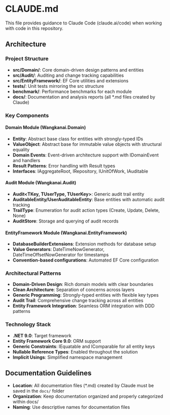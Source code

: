 # CLAUDE.md

This file provides guidance to Claude Code (claude.ai/code) when working with code in this repository.

## Architecture

### Project Structure

- **src/Domain/**: Core domain-driven design patterns and entities
- **src/Audit/**: Auditing and change tracking capabilities
- **src/EntityFramework/**: EF Core utilities and extensions
- **tests/**: Unit tests mirroring the src structure
- **benchmark/**: Performance benchmarks for each module
- **docs/**: Documentation and analysis reports (all *.md files created by Claude)

### Key Components

#### Domain Module (Wangkanai.Domain)

- **Entity<T>**: Abstract base class for entities with strongly-typed IDs
- **ValueObject**: Abstract base for immutable value objects with structural equality
- **Domain Events**: Event-driven architecture support with IDomainEvent and handlers
- **Result Patterns**: Error handling with Result<T> types
- **Interfaces**: IAggregateRoot, IRepository, IUnitOfWork, IAuditable

#### Audit Module (Wangkanai.Audit)

- **Audit<TKey, TUserType, TUserKey>**: Generic audit trail entity
- **AuditableEntity/UserAuditableEntity**: Base entities with automatic audit tracking
- **TrailType**: Enumeration for audit action types (Create, Update, Delete, None)
- **AuditStore**: Storage and querying of audit records

#### EntityFramework Module (Wangkanai.EntityFramework)

- **DatabaseBuilderExtensions**: Extension methods for database setup
- **Value Generators**: DateTimeNowGenerator, DateTimeOffsetNowGenerator for timestamps
- **Convention-based configurations**: Automated EF Core configuration

### Architectural Patterns

- **Domain-Driven Design**: Rich domain models with clear boundaries
- **Clean Architecture**: Separation of concerns across layers
- **Generic Programming**: Strongly-typed entities with flexible key types
- **Audit Trail**: Comprehensive change tracking across all entities
- **Entity Framework Integration**: Seamless ORM integration with DDD patterns

### Technology Stack

- **.NET 9.0**: Target framework
- **Entity Framework Core 9.0**: ORM support
- **Generic Constraints**: IEquatable<T> and IComparable<T> for all entity keys
- **Nullable Reference Types**: Enabled throughout the solution
- **Implicit Usings**: Simplified namespace management

## Documentation Guidelines

- **Location**: All documentation files (*.md) created by Claude must be saved in the `docs/` folder
- **Organization**: Keep documentation organized and properly categorized within docs/
- **Naming**: Use descriptive names for documentation files